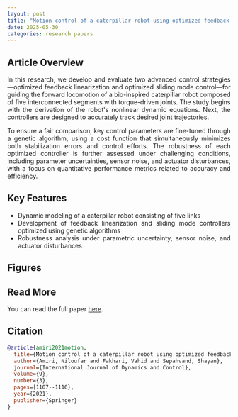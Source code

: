 ```yaml
---
layout: post
title: "Motion control of a caterpillar robot using optimized feedback linearization and sliding mode controllers"
date: 2025-05-30
categories: research papers
---
```


<div style="text-align: justify;">

## Article Overview

In this research, we develop and evaluate two advanced control strategies—optimized feedback linearization and optimized sliding mode control—for guiding the forward locomotion of a bio-inspired caterpillar robot composed of five interconnected segments with torque-driven joints. The study begins with the derivation of the robot's nonlinear dynamic equations. Next, the controllers are designed to accurately track desired joint trajectories.

To ensure a fair comparison, key control parameters are fine-tuned through a genetic algorithm, using a cost function that simultaneously minimizes both stabilization errors and control efforts. The robustness of each optimized controller is further assessed under challenging conditions, including parameter uncertainties, sensor noise, and actuator disturbances, with a focus on quantitative performance metrics related to accuracy and efficiency.

## Key Features

- Dynamic modeling of a caterpillar robot consisting of five links 
- Development of feedback linearization and sliding mode controllers optimized using genetic algorithms
- Robustness analysis under parametric uncertainty, sensor noise, and actuator disturbances

## Figures

<!-- ![System Diagram](/assets/images/system-diagram.png)
*System architecture used in the experiments.*

![Simulation Result](/assets/images/simulation-result.png)
*Landing trajectory using hybrid control.* -->

## Read More

You can read the full paper [here](https://doi.org/10.1007/s40435-020-00736-6).

## Citation

```bibtex
@article{amiri2021motion,
  title={Motion control of a caterpillar robot using optimized feedback linearization and sliding mode controllers},
  author={Amiri, Niloufar and Fakhari, Vahid and Sepahvand, Shayan},
  journal={International Journal of Dynamics and Control},
  volume={9},
  number={3},
  pages={1107--1116},
  year={2021},
  publisher={Springer}
}

